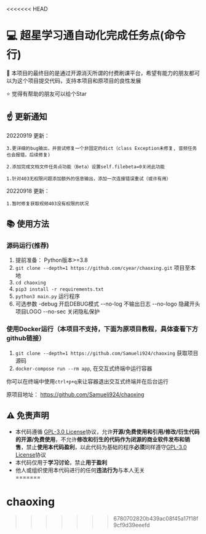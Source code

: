<<<<<<< HEAD
# :computer: 超星学习通自动化完成任务点(命令行)


:muscle: 本项目的最终目的是通过开源消灭所谓的付费刷课平台，希望有能力的朋友都可以为这个项目提交代码，支持本项目和原项目的良性发展    

:star: 觉得有帮助的朋友可以给个Star

## :point_up: 更新通知  

20220919 更新：

    3.更详细的bug输出，并尝试修复一个非固定的dict（class Exception未修复, 音频任务也会报错，后续修复)

    2.添加完成文档文件任务点功能（Beta）设置self.filebeta=0关闭此功能

    1.针对403无权限问题添加额外的信息输出，添加一次连接错误重试（或许有用）

20220918 更新：

    1.暂时修复获取视频403没有权限的状况


## :books: 使用方法

### 源码运行(推荐)
1. 提前准备： Python版本>=3.8
2. `git clone --depth=1 https://github.com/cyear/chaoxing.git` 项目至本地
3. `cd chaoxing`
4. `pip3 install -r requirements.txt`
5. `python3 main.py` 运行程序
6. 可选参数 -debug 开启DEBUG模式 --no-log 不输出日志 --no-logo 隐藏开头项目LOGO --no-sec 关闭隐私保护

### 使用Docker运行（本项目不支持，下面为原项目教程，具体查看下方github链接）
1. `git clone --depth=1 https://github.com/Samueli924/chaoxing` 获取项目源码
2. `docker-compose run --rm app`, 在交互式终端中运行容器

你可以在终端中使用`ctrl+p+q`来让容器退出交互式终端并在后台运行


原项目地址： https://github.com/Samueli924/chaoxing

## :warning: 免责声明  
- 本代码遵循 [GPL-3.0 License](https://github.com/cyear/chaoxing/blob/main/LICENSE)协议，允许**开源/免费使用和引用/修改/衍生代码的开源/免费使用**，不允许**修改和衍生的代码作为闭源的商业软件发布和销售**，禁止**使用本代码盈利**，以此代码为基础的程序**必须**同样遵守[GPL-3.0 License](https://github.com/cyear/chaoxing/blob/main/LICENSE)协议  
- 本代码仅用于**学习讨论**，禁止**用于盈利**  
- 他人或组织使用本代码进行的任何**违法行为**与本人无关  
=======
# chaoxing
>>>>>>> 6780702820b439ac08f45a17f18f9cf9d39eeefd
